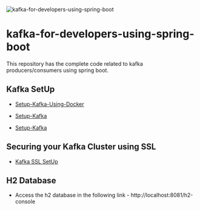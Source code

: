![kafka-for-developers-using-spring-boot](https://github.com/dilipsundarraj1/kafka-for-developers-using-spring-boot/workflows/kafka-for-developers-using-spring-boot/badge.svg)
# kafka-for-developers-using-spring-boot

This repository has the complete code related to kafka producers/consumers using spring boot.

## Kafka SetUp
- [Setup-Kafka-Using-Docker](setup-single-node-kafka.md)

- [Setup-Kafka](https://github.com/dilipsundarraj1/kafka-for-developers-using-spring-boot/blob/master/SetUpKafka.md)

- [Setup-Kafka](kafka-commands.md)

## Securing your Kafka Cluster using SSL

- [Kafka SSL SetUp](https://github.com/dilipsundarraj1/kafka-for-developers-using-spring-boot/blob/master/Kafka_Security.md)

## H2 Database

- Access the h2 database in the following link - http://localhost:8081/h2-console
